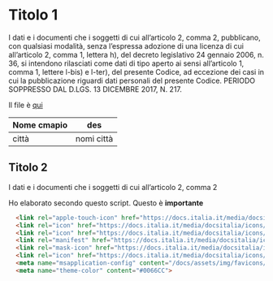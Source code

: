 # Titolo 1

I dati e i documenti che i soggetti di cui all’articolo 2, comma 2, pubblicano, con qualsiasi modalità, senza l’espressa adozione di una licenza di cui all’articolo 2, comma 1, lettera h), del decreto legislativo 24 gennaio 2006, n. 36, si intendono rilasciati come dati di tipo aperto ai sensi all’articolo 1, comma 1, lettere l-bis) e l-ter), del presente Codice, ad eccezione dei casi in cui la pubblicazione riguardi dati personali del presente Codice. PERIODO SOPPRESSO DAL D.LGS. 13 DICEMBRE 2017, N. 217.

Il file è [qui](covidProvinciaPalermo.csv)

| Nome cmapio | des |
|---| ---|
| città | nomi città|

## Titolo 2

I dati e i documenti che i soggetti di cui all’articolo 2, comma 2

Ho elaborato secondo questo script. Questo è **importante**

```HTML
  <link rel="apple-touch-icon" href="https://docs.italia.it/media/docsitalia/icons/apple-touch-icon.png">
  <link rel="icon" href="https://docs.italia.it/media/docsitalia/icons/favicon-32x32.png" sizes="32x32" type="image/png">
  <link rel="icon" href="https://docs.italia.it/media/docsitalia/icons/favicon-16x16.png" sizes="16x16" type="image/png">
  <link rel="manifest" href="https://docs.italia.it/media/docsitalia/icons/manifest.webmanifest">
  <link rel="mask-icon" href="https://docs.italia.it/media/docsitalia/icons/safari-pinned-tab.svg" color="#0066CC">
  <link rel="icon" href="https://docs.italia.it/media/docsitalia/icons/favicon.ico">
  <meta name="msapplication-config" content="/docs/assets/img/favicons/browserconfig.xml">
  <meta name="theme-color" content="#0066CC">
  ```
